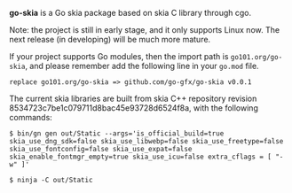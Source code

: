 **go-skia** is a Go skia package based on skia C library through cgo.

Note: the project is still in early stage, and it only supports Linux now. 
The next release (in developing) will be much more mature.

If your project supports Go modules, then the import path is `go101.org/go-skia`,
and please remember add the following line in your `go.mod` file.

```
replace go101.org/go-skia => github.com/go-gfx/go-skia v0.0.1
```

The current skia libraries are built from skia C++ repository
revision 8534723c7be1c079711d8bac45e93728d6524f8a, with the
following commands:
```
$ bin/gn gen out/Static --args='is_official_build=true skia_use_dng_sdk=false skia_use_libwebp=false skia_use_freetype=false skia_use_fontconfig=false skia_use_expat=false skia_enable_fontmgr_empty=true skia_use_icu=false extra_cflags = [ "-w" ]'

$ ninja -C out/Static
```
